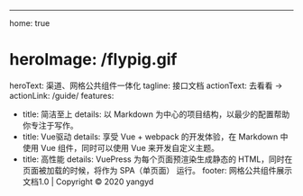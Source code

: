 --- 
 home: true
#  heroImage: /flypig.gif 
 heroText: 渠道、网格公共组件一体化
 tagline: 接口文档 
 actionText: 去看看 → 
 actionLink: /guide/ 
 features: 
 - title: 简洁至上 
   details: 以 Markdown 为中心的项目结构，以最少的配置帮助你专注于写作。 
 - title: Vue驱动 
   details: 享受 Vue + webpack 的开发体验，在 Markdown 中使用 Vue 组件，同时可以使用 Vue 来开发自定义主题。 
 - title: 高性能 
   details: VuePress 为每个页面预渲染生成静态的 HTML，同时在页面被加载的时候，将作为 SPA（单页面） 运行。 
 footer: 网格公共组件展示文档1.0 | Copyright © 2020 yangyd




 